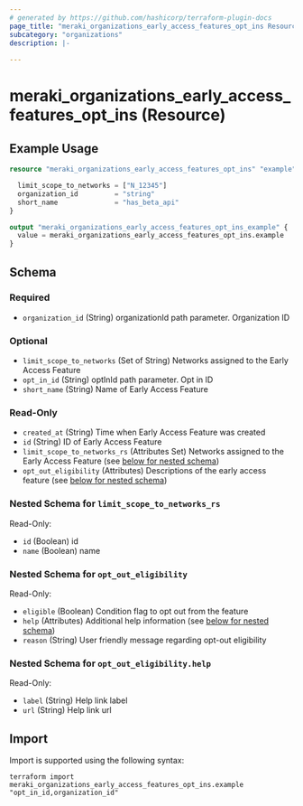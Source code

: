 ```yaml
---
# generated by https://github.com/hashicorp/terraform-plugin-docs
page_title: "meraki_organizations_early_access_features_opt_ins Resource - terraform-provider-meraki"
subcategory: "organizations"
description: |-
  
---
```


# meraki_organizations_early_access_features_opt_ins (Resource)



## Example Usage

```terraform
resource "meraki_organizations_early_access_features_opt_ins" "example" {

  limit_scope_to_networks = ["N_12345"]
  organization_id         = "string"
  short_name              = "has_beta_api"
}

output "meraki_organizations_early_access_features_opt_ins_example" {
  value = meraki_organizations_early_access_features_opt_ins.example
}
```

<!-- schema generated by tfplugindocs -->
## Schema

### Required

- `organization_id` (String) organizationId path parameter. Organization ID

### Optional

- `limit_scope_to_networks` (Set of String) Networks assigned to the Early Access Feature
- `opt_in_id` (String) optInId path parameter. Opt in ID
- `short_name` (String) Name of Early Access Feature

### Read-Only

- `created_at` (String) Time when Early Access Feature was created
- `id` (String) ID of Early Access Feature
- `limit_scope_to_networks_rs` (Attributes Set) Networks assigned to the Early Access Feature (see [below for nested schema](#nestedatt--limit_scope_to_networks_rs))
- `opt_out_eligibility` (Attributes) Descriptions of the early access feature (see [below for nested schema](#nestedatt--opt_out_eligibility))

<a id="nestedatt--limit_scope_to_networks_rs"></a>
### Nested Schema for `limit_scope_to_networks_rs`

Read-Only:

- `id` (Boolean) id
- `name` (Boolean) name


<a id="nestedatt--opt_out_eligibility"></a>
### Nested Schema for `opt_out_eligibility`

Read-Only:

- `eligible` (Boolean) Condition flag to opt out from the feature
- `help` (Attributes) Additional help information (see [below for nested schema](#nestedatt--opt_out_eligibility--help))
- `reason` (String) User friendly message regarding opt-out eligibility

<a id="nestedatt--opt_out_eligibility--help"></a>
### Nested Schema for `opt_out_eligibility.help`

Read-Only:

- `label` (String) Help link label
- `url` (String) Help link url

## Import

Import is supported using the following syntax:

```shell
terraform import meraki_organizations_early_access_features_opt_ins.example "opt_in_id,organization_id"
```
